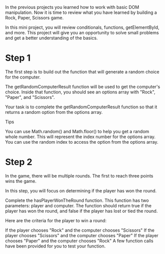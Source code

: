 In the previous projects you learned how to work with basic DOM manipulation. Now it is time to review what you have learned by building a Rock, Paper, Scissors game.

In this mini project, you will review conditionals, functions, getElementById, and more. This project will give you an opportunity to solve small problems and get a better understanding of the basics.

# Step 1
The first step is to build out the function that will generate a random choice for the computer.

The getRandomComputerResult function will be used to get the computer's choice. Inside that function, you should see an options array with "Rock", "Paper", and "Scissors".

Your task is to complete the getRandomComputerResult function so that it returns a random option from the options array.

Tips

You can use Math.random() and Math.floor() to help you get a random whole number. This will represent the index number for the options array.
You can use the random index to access the option from the options array.

# Step 2
In the game, there will be multiple rounds. The first to reach three points wins the game.

In this step, you will focus on determining if the player has won the round.

Complete the hasPlayerWonTheRound function. This function has two parameters: player and computer. The function should return true if the player has won the round, and false if the player has lost or tied the round.

Here are the criteria for the player to win a round:

If the player chooses "Rock" and the computer chooses "Scissors"
If the player chooses "Scissors" and the computer chooses "Paper"
If the player chooses "Paper" and the computer chooses "Rock"
A few function calls have been provided for you to test your function.